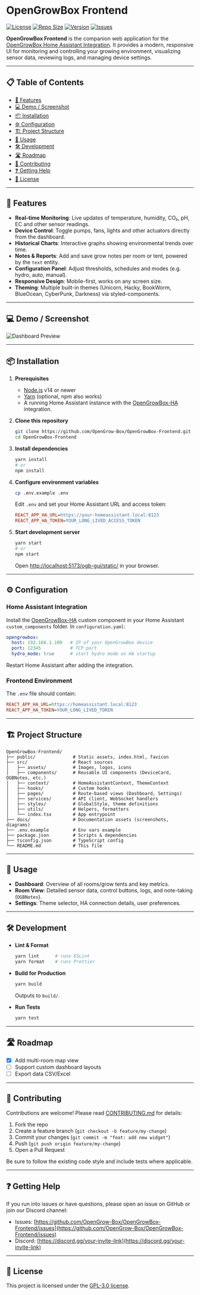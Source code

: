 # OpenGrowBox Frontend

[![License](https://img.shields.io/github/license/OpenGrow-Box/OpenGrowBox-Frontend)](LICENSE)
[![Repo Size](https://img.shields.io/github/repo-size/OpenGrow-Box/OpenGrowBox-Frontend)](https://github.com/OpenGrow-Box/OpenGrowBox-Frontend)
[![Version](https://img.shields.io/github/v/release/OpenGrow-Box/OpenGrowBox-Frontend)](https://github.com/OpenGrow-Box/OpenGrowBox-Frontend/releases)
[![Issues](https://img.shields.io/github/issues/OpenGrow-Box/OpenGrowBox-Frontend)](https://github.com/OpenGrow-Box/OpenGrowBox-Frontend/issues)

**OpenGrowBox Frontend** is the companion web application for the [OpenGrowBox Home Assistant Integration](https://github.com/OpenGrow-Box/OpenGrowBox-HA). It provides a modern, responsive UI for monitoring and controlling your growing environment, visualizing sensor data, reviewing logs, and managing device settings.

---

## 📋 Table of Contents

* [🚀 Features](#-features)
* [💻 Demo / Screenshot](#-demo--screenshot)
* [📦 Installation](#-installation)
* [⚙️ Configuration](#️-configuration)
* [🏗️ Project Structure](#️-project-structure)
* [📖 Usage](#-usage)
* [🛠️ Development](#️-development)
* [🛣️ Roadmap](#️-roadmap)
* [🤝 Contributing](#-contributing)
* [❓ Getting Help](#-getting-help)
* [📝 License](#-license)

---

## 🚀 Features

* **Real-time Monitoring**: Live updates of temperature, humidity, CO₂, pH, EC and other sensor readings.
* **Device Control**: Toggle pumps, fans, lights and other actuators directly from the dashboard.
* **Historical Charts**: Interactive graphs showing environmental trends over time.
* **Notes & Reports**: Add and save grow notes per room or tent, powered by the `text` entity.
* **Configuration Panel**: Adjust thresholds, schedules and modes (e.g. hydro, auto, manual).
* **Responsive Design**: Mobile-first, works on any screen size.
* **Theming**: Multiple built-in themes (Unicorn, Hacky, BookWorm, BlueOcean, CyberPunk, Darkness) via styled-components.

---

## 💻 Demo / Screenshot

![Dashboard Preview](docs/screenshot-dashboard.png)

---

## 📦 Installation

1. **Prerequisites**

   * [Node.js](https://nodejs.org/) v14 or newer
   * [Yarn](https://yarnpkg.com/) (optional, npm also works)
   * A running Home Assistant instance with the [OpenGrowBox-HA](https://github.com/OpenGrow-Box/OpenGrowBox-HA) integration.

2. **Clone this repository**

   ```bash
   git clone https://github.com/OpenGrow-Box/OpenGrowBox-Frontend.git
   cd OpenGrowBox-Frontend
   ```

3. **Install dependencies**

   ```bash
   yarn install
   # or
   npm install
   ```

4. **Configure environment variables**

   ```bash
   cp .env.example .env
   ```

   Edit `.env` and set your Home Assistant URL and access token:

   ```ini
   REACT_APP_HA_URL=https://your-homeassistant.local:8123
   REACT_APP_HA_TOKEN=YOUR_LONG_LIVED_ACCESS_TOKEN
   ```

5. **Start development server**

   ```bash
   yarn start
   # or
   npm start
   ```

   Open [http://localhost:5173/ogb-gui/static/](http://localhost:5173/ogb-gui/static/) in your browser.

---

## ⚙️ Configuration

### Home Assistant Integration

Install the [OpenGrowBox-HA](https://github.com/OpenGrow-Box/OpenGrowBox-HA) custom component in your Home Assistant `custom_components` folder. In `configuration.yaml`:

```yaml
opengrowbox:
  host: 192.168.1.100   # IP of your OpenGrowBox device
  port: 12345           # TCP port
  hydro_mode: true      # start hydro mode on HA startup
```

Restart Home Assistant after adding the integration.

### Frontend Environment

The `.env` file should contain:

```ini
REACT_APP_HA_URL=https://homeassistant.local:8123
REACT_APP_HA_TOKEN=YOUR_LONG_LIVED_TOKEN
```

---

## 🏗️ Project Structure

```
OpenGrowBox-Frontend/
├── public/              # Static assets, index.html, favicon
├── src/                 # React sources
│   ├── assets/          # Images, logos, icons
│   ├── components/      # Reusable UI components (DeviceCard, OGBNotes, etc.)
│   ├── context/         # HomeAssistantContext, ThemeContext
│   ├── hooks/           # Custom hooks
│   ├── pages/           # Route-based views (Dashboard, Settings)
│   ├── services/        # API client, WebSocket handlers
│   ├── styles/          # GlobalStyle, theme definitions
│   ├── utils/           # Helpers, formatters
│   └── index.tsx        # App entrypoint
├── docs/                # Documentation assets (screenshots, diagrams)
├── .env.example         # Env vars example
├── package.json         # Scripts & dependencies
├── tsconfig.json        # TypeScript config
└── README.md            # This file
```

---

## 📖 Usage

* **Dashboard**: Overview of all rooms/grow tents and key metrics.
* **Room View**: Detailed sensor data, control buttons, logs, and note-taking (`OGBNotes`).
* **Settings**: Theme selector, HA connection details, user preferences.

---

## 🛠️ Development

* **Lint & Format**

  ```bash
  yarn lint      # runs ESLint
  yarn format    # runs Prettier
  ```

* **Build for Production**

  ```bash
  yarn build
  ```

  Outputs to `build/`.

* **Run Tests**

  ```bash
  yarn test
  ```

---

## 🛣️ Roadmap

* [x] Add multi-room map view
* [ ] Support custom dashboard layouts
* [ ] Export data CSV/Excel

---

## 🤝 Contributing

Contributions are welcome! Please read [CONTRIBUTING.md](CONTRIBUTING.md) for details:

1. Fork the repo
2. Create a feature branch (`git checkout -b feature/my-change`)
3. Commit your changes (`git commit -m "feat: add new widget"`)
4. Push (`git push origin feature/my-change`)
5. Open a Pull Request

Be sure to follow the existing code style and include tests where applicable.

---

## ❓ Getting Help

If you run into issues or have questions, please open an issue on GitHub or join our Discord channel:

* Issues: [https://github.com/OpenGrow-Box/OpenGrowBox-Frontend/issues](https://github.com/OpenGrow-Box/OpenGrowBox-Frontend/issues)
* Discord: [https://discord.gg/your-invite-link](https://discord.gg/your-invite-link)

---

## 📝 License

This project is licensed under the [GPL-3.0 license](LICENSE).
